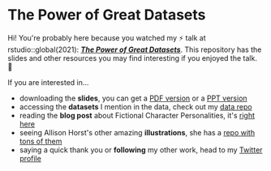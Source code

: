 # The Power of Great Datasets



Hi! You're probably here because you watched my :zap: talk at rstudio::global(2021): [***The Power of Great Datasets***](https://rstudio.com/resources/rstudioglobal-2021/the-power-of-great-datasets/). This repository has the slides and other resources you may find interesting if you enjoyed the talk. :slightly_smiling_face:



If you are interested in...

- downloading the **slides**, you can get a [PDF version](https://github.com/tacookson/power-of-great-datasets/blob/main/The%20Power%20of%20Great%20Datasets%20(PDF).pdf?raw=true) or a [PPT version](https://github.com/tacookson/power-of-great-datasets/blob/main/The%20Power%20of%20Great%20Datasets%20(PPT).pptx?raw=true)
- accessing the **datasets** I mention in the data, check out my [data repo](https://github.com/tacookson/data)
- reading the **blog post** about Fictional Character Personalities, it's [right here](https://www.alexcookson.com/post/2020-11-19-applying-pca-to-fictional-character-personalities/)
- seeing Allison Horst's other amazing **illustrations**, she has a [repo with tons of them](https://github.com/allisonhorst/stats-illustrations)
- saying a quick thank you or **following** my other work, head to my [Twitter profile](https://twitter.com/alexcookson)
